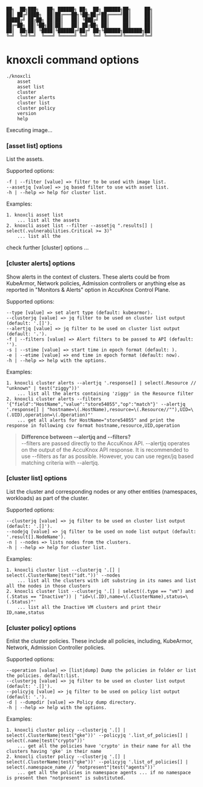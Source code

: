 ```
██╗  ██╗███╗   ██╗ ██████╗ ██╗  ██╗ ██████╗██╗     ██╗
██║ ██╔╝████╗  ██║██╔═══██╗╚██╗██╔╝██╔════╝██║     ██║
█████╔╝ ██╔██╗ ██║██║   ██║ ╚███╔╝ ██║     ██║     ██║
██╔═██╗ ██║╚██╗██║██║   ██║ ██╔██╗ ██║     ██║     ██║
██║  ██╗██║ ╚████║╚██████╔╝██╔╝ ██╗╚██████╗███████╗██║
╚═╝  ╚═╝╚═╝  ╚═══╝ ╚═════╝ ╚═╝  ╚═╝ ╚═════╝╚══════╝╚═╝
```
# knoxcli command options
```
./knoxcli
	asset
	asset list
	cluster
	cluster alerts
	cluster list
	cluster policy
	version
	help
```
Executing image...
### [asset list] options
List the assets.

Supported options:

	-f | --filter [value] => filter to be used with image list. 
	--assetjq [value] => jq based filter to use with asset list. 
	-h | --help => help for cluster list. 

Examples:

	1. knoxcli asset list
		... list all the assets
	2. knoxcli asset list --filter --assetjq ".results[] | select(.vulnerabilities.Critical >= 3)"
		... list all the 

check further [cluster] options ...
### [cluster alerts] options
Show alerts in the context of clusters. These alerts could be from KubeArmor, Network policies, Admission controllers or anything else as reported in "Monitors & Alerts" option in AccuKnox Control Plane.

Supported options:

	--type [value] => set alert type (default: kubearmor). 
	--clusterjq [value] => jq filter to be used on cluster list output (default: '.[]'). 
	--alertjq [value] => jq filter to be used on cluster list output (default: '.'). 
	-f | --filters [value] => Alert filters to be passed to API (default: ''). 
	-s | --stime [value] => start time in epoch format (default: ). 
	-e | --etime [value] => end time in epoch format (default: now). 
	-h | --help => help with the options. 
Examples:

	1. knoxcli cluster alerts --alertjq '.response[] | select(.Resource // "unknown" | test("ziggy"))'
		... list all the alerts containing 'ziggy' in the Resource filter
	2. knoxcli cluster alerts --filters '{"field":"HostName","value":"store54055","op":"match"}' --alertjq '.response[] | "hostname=\(.HostName),resource=\(.Resource//""),UID=\(.UID),operation=\(.Operation)"'
		... get all alerts for HostName="store54055" and print the response in following csv format hostname,resource,UID,operation

> **Difference between --alertjq and --filters?** <br>
> --filters are passed directly to the AccuKnox API. --alertjq operates on the output of the AccuKnox API response. It is recommended to use --filters as far as possible. However, you can use regex/jq based matching criteria with --alertjq.

### [cluster list] options
List the cluster and corresponding nodes or any other entities (namespaces, workloads) as part of the cluster.

Supported options:

	--clusterjq [value] => jq filter to be used on cluster list output (default: '.[]'). 
	--nodejq [value] => jq filter to be used on node list output (default: '.result[].NodeName'). 
	-n | --nodes => lists nodes from the clusters. 
	-h | --help => help for cluster list. 

Examples:

	1. knoxcli cluster list --clusterjq '.[] | select(.ClusterName|test("idt."))' --nodes
		... list all the clusters with idt substring in its names and list all the nodes in those clusters
	2. knoxcli cluster list --clusterjq '.[] | select((.type == "vm") and (.Status == "Inactive")) | "id=\(.ID),name=\(.ClusterName),status=\(.Status)"'
		... list all the Inactive VM clusters and print their ID,name,status

### [cluster policy] options
Enlist the cluster policies. These include all policies, including, KubeArmor, Network, Admission Controller policies.

Supported options:

	--operation [value] => [list|dump] Dump the policies in folder or list the policies. default:list. 
	--clusterjq [value] => jq filter to be used on cluster list output (default: '.[]'). 
	--policyjq [value] => jq filter to be used on policy list output (default: '.'). 
	-d | --dumpdir [value] => Policy dump directory. 
	-h | --help => help with the options. 
Examples:

	1. knoxcli cluster policy --clusterjq '.[] | select(.ClusterName|test("gke"))' --policyjq '.list_of_policies[] | select(.name|test("crypto"))'
		... get all the policies have 'crypto' in their name for all the clusters having 'gke' in their name
	2. knoxcli cluster policy --clusterjq '.[] | select(.ClusterName|test("gke"))' --policyjq '.list_of_policies[] | select(.namespace_name // "notpresent"|test("agents"))'
		... get all the policies in namespace agents ... if no namespace is present then "notpresent" is substituted.


